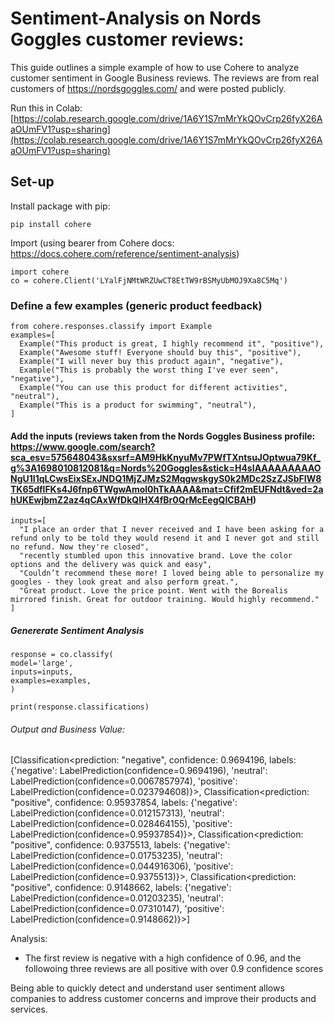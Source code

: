 # Sentiment-Analysis on Nords Goggles customer reviews:
This guide outlines a simple example of how to use Cohere to analyze customer sentiment in Google Business reviews. The reviews are from real customers of https://nordsgoggles.com/ and were posted publicly.

Run this in Colab:[https://colab.research.google.com/drive/1A6Y1S7mMrYkQOvCrp26fyX26AaOUmFV1?usp=sharing](https://colab.research.google.com/drive/1A6Y1S7mMrYkQOvCrp26fyX26AaOUmFV1?usp=sharing)

## Set-up
Install package with pip:
    
    pip install cohere

Import (using bearer from Cohere docs: https://docs.cohere.com/reference/sentiment-analysis)
  
    import cohere
    co = cohere.Client('LYalFjNMtWRZUwCT8EtTW9rBSMyUbMOJ9Xa8C5Mq')

### Define a few examples (generic product feedback)

    from cohere.responses.classify import Example
    examples=[
      Example("This product is great, I highly recommend it", "positive"),
      Example("Awesome stuff! Everyone should buy this", "positive"),
      Example("I will never buy this product again", "negative"),
      Example("This is probably the worst thing I've ever seen", "negative"),
      Example("You can use this product for different activities", "neutral"),
      Example("This is a product for swimming", "neutral"),
    ]

#### Add the inputs (reviews taken from the Nords Goggles Business profile: https://www.google.com/search?sca_esv=575648043&sxsrf=AM9HkKnyuMv7PWfTXntsuJOptwua79Kf_g%3A1698010812081&q=Nords%20Goggles&stick=H4sIAAAAAAAAAONgU1I1qLCwsEixSExJNDQ1MjZJMzS2MqgwskgyS0k2MDc2SzZJSbFIW8TK65dflFKs4J6fnp6TWgwAmol0hTkAAAA&mat=Cfif2mEUFNdt&ved=2ahUKEwjbmZ2az4qCAxWfDkQIHX4fBr0QrMcEegQICBAH)

    inputs=[
      "I place an order that I never received and I have been asking for a refund only to be told they would resend it and I never got and still no refund. Now they're closed",
      "recently stumbled upon this innovative brand. Love the color options and the delivery was quick and easy",
      "Couldn’t recommend these more! I loved being able to personalize my googles - they look great and also perform great.",
      "Great product. Love the price point. Went with the Borealis mirrored finish. Great for outdoor training. Would highly recommend."
    ]

##### Genererate Sentiment Analysis

    response = co.classify(
    model='large',
    inputs=inputs,
    examples=examples,
    )

    print(response.classifications)


###### Output and Business Value:

[Classification<prediction: "negative", confidence: 0.9694196, labels: {'negative': LabelPrediction(confidence=0.9694196), 'neutral': LabelPrediction(confidence=0.0067857974), 'positive': LabelPrediction(confidence=0.023794608)}>, Classification<prediction: "positive", confidence: 0.95937854, labels: {'negative': LabelPrediction(confidence=0.012157313), 'neutral': LabelPrediction(confidence=0.028464155), 'positive': LabelPrediction(confidence=0.95937854)}>, Classification<prediction: "positive", confidence: 0.9375513, labels: {'negative': LabelPrediction(confidence=0.01753235), 'neutral': LabelPrediction(confidence=0.044916306), 'positive': LabelPrediction(confidence=0.9375513)}>, Classification<prediction: "positive", confidence: 0.9148662, labels: {'negative': LabelPrediction(confidence=0.01203235), 'neutral': LabelPrediction(confidence=0.07310147), 'positive': LabelPrediction(confidence=0.9148662)}>]

Analysis: 
 - The first review is negative with a high confidence of 0.96, and the followoing three reviews are all positive with over 0.9 confidence scores

Being able to quickly detect and understand user sentiment allows companies to address customer concerns and improve their products and services.
